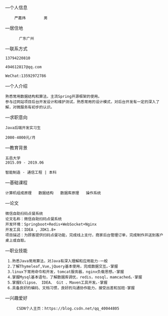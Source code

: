 —个人信息

        严嘉炜        男                         

—居住地
 
          广东广州

—联系方式

    13794220810

    494612817@qq.com

    WeChat:13592972786

—个人介绍

    熟悉常用数据结构和算法，主流Spring开源框架的使用。
    参与过网站项目后台开发设计和维护测试，熟悉常用的设计模式，对后台开发有一定的深入了解，对微服务有初步的认识。

—求职意向

    Java后端开发实习生

    2000-4000元/月

—教育背景

    五邑大学
    2015.09 - 2019.06

    智能制造 · 通信工程 | 本科

—基础课程

    计算机组成原理   数据结构   数据库原理   操作系统
    
—论文

    微信自助扫码点餐系统
    论文名称：微信自助扫码点餐系统
    开发环境：Springboot+Redis+WebSocket+Nginx
    开发工具：IDEA , JDK1.8+
    项目描述：为顾客提供扫码点餐功能，完成线上支付，商家后台管理订单，完成制作并送到客户桌上或自取。
    
—职业技能
 
     1.熟悉Java常用算法，对Java有深入理解和应用能力·一般
     2.了解Thymeleaf,Vue,jQuery基本使用，完成数据交互。·掌握
     3.linux下常用命令和开发，tomcat服务器，nginx负载思想。·掌握
     4.掌握Mysql基本语句，了解数据库调优，redis，nosql，mamcached。·掌握
     5.掌握Eclipse、 IDEA、 Git 、Maven工具开发。·掌握
     6.具备良好的编码、文档习惯，良好的沟通协作能力，接受出差和加班·掌握 
—兴趣爱好
     
         CSDN个人主页：https://blog.csdn.net/qq_40044805 
         
         
         